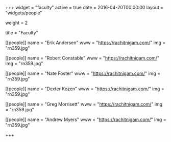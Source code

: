 +++
widget = "faculty"
active = true
date = 2016-04-20T00:00:00
layout = "widgets/people"

weight = 2

title = "Faculty"

[[people]]
  name = "Erik Andersen"
  www = "https://rachitnigam.com/"
  img = "rn359.jpg"

[[people]]
  name = "Robert Constable"
  www = "https://rachitnigam.com/"
  img = "rn359.jpg"

[[people]]
  name = "Nate Foster"
  www = "https://rachitnigam.com/"
  img = "rn359.jpg"

[[people]]
  name = "Dexter Kozen"
  www = "https://rachitnigam.com/"
  img = "rn359.jpg"

[[people]]
  name = "Greg Morrisett"
  www = "https://rachitnigam.com/"
  img = "rn359.jpg"

[[people]]
  name = "Andrew Myers"
  www = "https://rachitnigam.com/"
  img = "rn359.jpg"

+++

